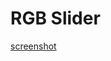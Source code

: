 # RGB Slider
[screenshot](https://github.com/zuramai/rgb-slider/blob/master/Screenshot.png?raw=true)
